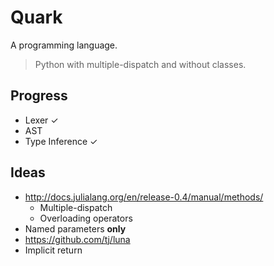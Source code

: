 # Quark

A programming language.

> Python with multiple-dispatch and without classes.

## Progress

- Lexer ✓
- AST
- Type Inference ✓

## Ideas

- http://docs.julialang.org/en/release-0.4/manual/methods/
  - Multiple-dispatch
  - Overloading operators
- Named parameters **only**
- https://github.com/tj/luna
- Implicit return

